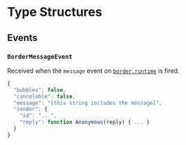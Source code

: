 # Type Structures

## Events

### `BorderMessageEvent`
Received when the `message` event on [`border.runtime`](/runtime.md) is fired.
```javascript
{
  "bubbles": false,
  "cancelable": false,
  "message": "[this string includes the message]",
  "sender": {
    "id": "...",
    "reply": function Anonymous(reply) { ... }
  }
}
```
